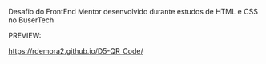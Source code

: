 Desafio do FrontEnd Mentor desenvolvido durante estudos de HTML e CSS no BuserTech

PREVIEW:

https://rdemora2.github.io/D5-QR_Code/
